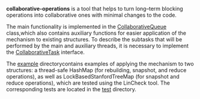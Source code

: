 **collaborative-operations** is a tool that helps to turn long–term blocking operations into collaborative ones with minimal changes to the code.

The main functionality is implemented in the [CollaborativeQueue](src/main/java/ru/dksu/CollaborativeQueue.java) class,which also contains auxiliary functions for easier application of the mechanism to existing structures. To describe the subtasks that will be performed by the main and auxiliary threads, it is necessary to implement the [CollaborativeTask](src/main/java/ru/dksu/CollaborativeTask.java) interface.

The [example](src/main/java/ru/dksu/example) directorycontains examples of applying the mechanism to two structures: a thread-safe HashMap (for rebuilding, snapshot, and reduce operations), as well as LockBasedStanfordTreeMap (for snapshot and reduce operations), which are tested using the LinCheck tool. The corresponding tests are located in the [test](src/test/java/ru/dksu) directory.